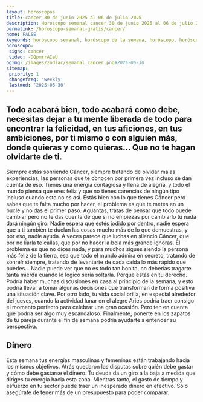```yaml
---
layout: horoscopos
title: cancer 30 de junio 2025 al 06 de julio 2025 
description: Horóscopo semanal cancer 30 de junio 2025 al 06 de julio 2025. Todo acabará bien, todo acabará como debe, necesitas dejar a tu mente liberada de todo para encontrar la felicidad, en tus aficiones, en tus ambiciones, por ti mismo o con alguien más, donde quieras y como quieras… Que no te hagan olvidarte de ti.
permalink: /horoscopo-semanal-gratis/cancer/
home: FALSE
keywords: horóscopo semanal, horóscopo de la semana, horóscopo, horóscopo gratis,horóscopos, horóscopo esperanza gracia, horoscopos cancer la semana, horóscopos gratis, Tarot, Astrologia, Zodíaco, cancer, horoscopo gratis, semanal
horoscopo:
 signo: cancer
 video: -DQpmrrAIeU
ogimg: /images/zodiac/semanal_cancer.png#2025-06-30
sitemap:
 priority: 1
 changefreq: 'weekly'
 lastmod: '2025-06-30'
---
```




## Todo acabará bien, todo acabará como debe, necesitas dejar a tu mente liberada de todo para encontrar la felicidad, en tus aficiones, en tus ambiciones, por ti mismo o con alguien más, donde quieras y como quieras… Que no te hagan olvidarte de ti.

Siempre estás sonriendo Cáncer, siempre tratando de olvidar malas experiencias, las personas que te conocen por primera vez incluso se dan cuenta de eso. Tienes una energía contagiosa y llena de alegría, y todo el mundo piensa que eres feliz y que no tienes carencias de ningún tipo incluso cuando esto no es así. Estás bien con lo que tienes Cáncer pero sabes que te falta mucho por hacer, el problema es que te metes en un bucle y no das el primer paso. Aguantas, tratas de pensar que todo puede cambiar pero no te das cuenta de que si no empiezas por cambiarlo tú nada dará ningún giro. Nadie espera que estés jodido por dentro, nadie espera que a ti también te duelan las cosas mucho más de lo que demuestras, y por eso, nadie ayuda. A veces parece que luchas en silencio Cáncer, que por no liarla te callas, que por no hacer la bola más grande ignoras. El problema es que no dices nada, y para muchos sigues siendo la persona más feliz de la tierra, esa que todo el mundo admira en secreto, tratando de sonreír siempre, tratando de levantarte de cada caída lo más rápido que puedes… Nadie puede ver que no es todo tan bonito, no deberías tragarte tanta mierda cuando lo lógico sería soltarla. Porque estás en tu derecho.
Podría haber muchas discusiones en casa al principio de la semana, y esto podría llevar a tomar algunas decisiones que transforman de forma positiva una situación clave. Por otro lado, tu vida social brilla, en especial alrededor del jueves, cuando la actividad lunar en el alegre Aries podría traer consigo el momento perfecto para celebrar una gran ocasión. Pero ten en cuenta que podría ser algo muy escandaloso. Finalmente, ponerte en los zapatos de tu pareja durante el fin de semana podría ayudarte a entender su perspectiva.

## Dinero

Esta semana tus energías masculinas y femeninas están trabajando hacia los mismos objetivos. Atrás quedaron las disputas sobre quién debe gastar y cómo debe gastarse el dinero. Tu deuda da un giro a la baja a medida que diriges tu energía hacia esta zona. Mientras tanto, el gasto de tiempo y esfuerzo en tu sector puede traer un inesperado dinero en efectivo. Sólo asegúrate de tener más de un presupuesto para poder comparar.